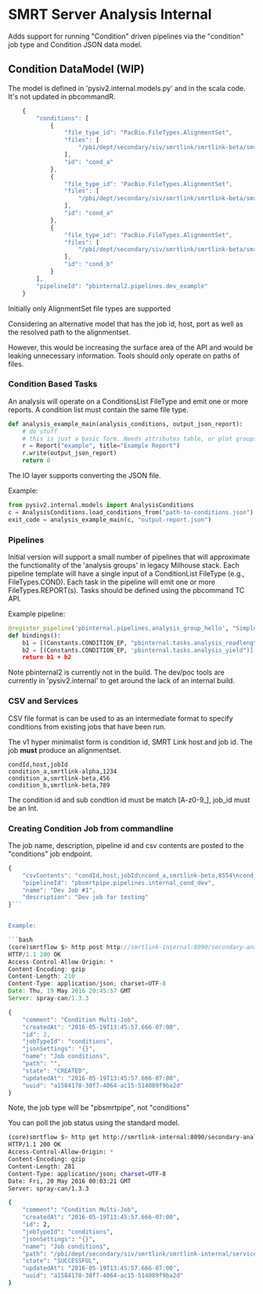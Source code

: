 # SMRT Server Analysis Internal


Adds support for running "Condition" driven pipelines via the "condition" job type and Condition JSON data model.

## Condition DataModel (WIP)



The model is defined in 'pysiv2.internal.models.py' and in the scala code. It's not updated in pbcommandR.


```javascript
    {
        "conditions": [
            {
                "file_type_id": "PacBio.FileTypes.AlignmentSet",
                "files": [
                    "/pbi/dept/secondary/siv/smrtlink/smrtlink-beta/smrtsuite_166987/userdata/jobs_root/008/008554/tasks/pbalign.tasks.consolidate_alignments-0/combined.alignmentset.xml"
                ],
                "id": "cond_a"
            },
            {
                "file_type_id": "PacBio.FileTypes.AlignmentSet",
                "files": [
                    "/pbi/dept/secondary/siv/smrtlink/smrtlink-beta/smrtsuite_166987/userdata/jobs_root/010/010159/tasks/pbalign.tasks.consolidate_alignments-0/combined.alignmentset.xml"
                ],
                "id": "cond_a"
            },
            {
                "file_type_id": "PacBio.FileTypes.AlignmentSet",
                "files": [
                    "/pbi/dept/secondary/siv/smrtlink/smrtlink-beta/smrtsuite_166987/userdata/jobs_root/000/000151/tasks/pbalign.tasks.consolidate_alignments-0/combined.alignmentset.xml"
                ],
                "id": "cond_b"
            }
        ],
        "pipelineId": "pbinternal2.pipelines.dev_example"
    }
```

Initially only AlignmentSet file types are supported

Considering an alternative model that has the job id, host, port as well as the resolved path to the alignmentset.

However, this would be increasing the surface area of the API and would be leaking unnecessary information. Tools should only operate on paths of files.

### Condition Based Tasks


An analysis will operate on a ConditionsList FileType and emit one or more reports. A condition list must contain the same file type.


```python
def analysis_example_main(analysis_conditions, output_json_report):
    # do stuff
    # this is just a basic form. Needs attributes table, or plot groups.
    r = Report("example", title="Example Report")
    r.write(output_json_report)
    return 0
```

The IO layer supports converting the JSON file.

Example:

```python
from pysiv2.internal.models import AnalysisConditions
c = AnalysisConditions.load_conditions_from("path-to-conditions.json")
exit_code = analysis_example_main(c, "output-report.json")
```


### Pipelines


Initial version will support a small number of pipelines that will approximate the functionality of the 'analysis groups' in legacy Milhouse stack. Each pipeline template will have a single input of a ConditionList FileType (e.g., FileTypes.COND). Each task in the pipeline will emit one or more FileTypes.REPORT(s). Tasks should be defined using the pbcommand TC API.

Example pipeline:

```python
@register_pipeline('pbinternal.pipelines.analysis_group_hello', "Simple HelloWorld Multi-Job analysis")
def bindings():
    b1 = [(Constants.CONDITION_EP, "pbinternal.tasks.analysis_readlength")]
    b2 = [(Constants.CONDITION_EP, 'pbinternal.tasks.analysis_yield")]
    return b1 + b2
```

Note pbinternal2 is currently not in the build. The dev/poc tools are currently in 'pysiv2.internal' to get around the lack of an internal build. 


### CSV and Services


CSV file format is can be used to as an intermediate format to specify conditions from existing jobs that have been run.

The v1 hyper minimalist form is condition id, SMRT Link host and job id. The job **must** produce an alignmentset.

```csv
condId,host,jobId
condition_a,smrtlink-alpha,1234
condition_a,smrtlink-beta,456
condition_b,smrtlink-beta,789
```

The condition id and sub condtion id must be match [A-z0-9_], job_id must be an Int.

### Creating Condition Job from commandline


The job name, description, pipeline id and csv contents are posted to the "conditions" job endpoint.


```javascript
{
    "csvContents": "condId,host,jobId\ncond_a,smrtlink-beta,8554\ncond_a,smrtlink-beta,10159\ncond_b,smrtlink-alpha,151",
    "pipelineId": "pbsmrtpipe.pipelines.internal_cond_dev",
    "name": "Dev Job #1",
    "description": "Dev job for testing"
}```


Example:

```bash
(core)smrtflow $> http post http://smrtlink-internal:8090/secondary-analysis/job-manager/jobs/conditions < example-condition-pipeline.json
HTTP/1.1 200 OK
Access-Control-Allow-Origin: *
Content-Encoding: gzip
Content-Length: 210
Content-Type: application/json; charset=UTF-8
Date: Thu, 19 May 2016 20:45:57 GMT
Server: spray-can/1.3.3

{
    "comment": "Condition Multi-Job",
    "createdAt": "2016-05-19T13:45:57.666-07:00",
    "id": 2,
    "jobTypeId": "conditions",
    "jsonSettings": "{}",
    "name": "Job conditions",
    "path": "",
    "state": "CREATED",
    "updatedAt": "2016-05-19T13:45:57.666-07:00",
    "uuid": "a1584178-30f7-4064-ac15-514089f9ba2d"
}

```

Note, the job type will be "pbsmrtpipe", not "conditions"

You can poll the job status using the standard model.


```bash
(core)smrtflow $> http get http://smrtlink-internal:8090/secondary-analysis/job-manager/jobs/a1584178-30f7-4064-ac15-514089f9ba2d
HTTP/1.1 200 OK
Access-Control-Allow-Origin: *
Content-Encoding: gzip
Content-Length: 281
Content-Type: application/json; charset=UTF-8
Date: Fri, 20 May 2016 00:03:21 GMT
Server: spray-can/1.3.3

{
    "comment": "Condition Multi-Job", 
    "createdAt": "2016-05-19T13:45:57.666-07:00", 
    "id": 2, 
    "jobTypeId": "conditions", 
    "jsonSettings": "{}", 
    "name": "Job conditions", 
    "path": "/pbi/dept/secondary/siv/smrtlink/smrtlink-internal/services_ui/smrtlink_services_ui-internal-0.7.2-180513/jobs-root/000/000002", 
    "state": "SUCCESSFUL", 
    "updatedAt": "2016-05-19T13:45:57.666-07:00", 
    "uuid": "a1584178-30f7-4064-ac15-514089f9ba2d"
}

```


